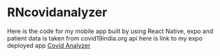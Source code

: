 # RNcovidanalyzer

Here is the code for my mobile app built by using React Native, expo and patient data is taken from covid19india.org api here is link to my expo deployed app [Covid Analyzer](https://expo.io/@codingnoob/covid-analyzer)
